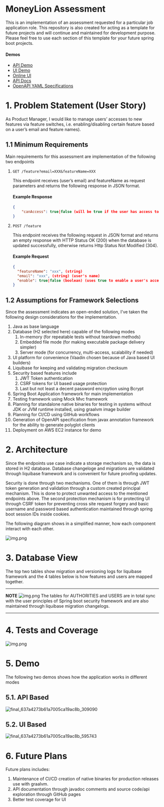 # MoneyLion Assessment
This is an implementation of an assessment requested for a particular job application role. 
This repository is also created for acting as a template for future projects and will continue and maintained for development
purpose. Please feel free to use each section of this template for your future spring boot projects.

#### Demos
- [API Demo](https://github.com/ShamsUlAzeem/MoneyLionAssessmentEndToEnd#51-api-based)
- [UI Demo](https://github.com/ShamsUlAzeem/MoneyLionAssessmentEndToEnd#52-ui-based)
- [Online UI]()
- [API Docs]()
- [OpenAPI YAML Specifications](open-api-specification.yaml)

# 1. Problem Statement (User Story)
As Product Manager, I would like to manage users’ accesses to new features via feature switches, 
i.e. enabling/disabling certain feature based on a user’s email and feature names).

## 1.1 Minimum Requirements
Main requirements for this assessment are implementation of the following two endpoints

1. `GET /feature?email=XXX&featureName=XXX`
    
    This endpoint receives   (user’s email) and featureName as request parameters and returns the following response in JSON format.

    #### Example Response

   ```json
   {
       "canAccess": true|false (will be true if the user has access to the featureName)
   }
   ```
    
2. `POST /feature`
    
    This endpoint receives the following request in JSON format and returns an empty response with HTTP Status OK (200) 
    when the database is updated successfully, otherwise returns Http Status Not Modified (304).

    #### Example Request

    ```json
    {
      "featureName": "xxx", (string)
      "email": "xxx", (string) (user's name)
      "enable": true|false (boolean) (uses true to enable a user's access, otherwise)
    }
    ```

## 1.2 Assumptions for Framework Selections
Since the assessment indicates an open-ended solution, I've taken the following design considerations for the implementation.
1. Java as base language
2. Database (H2 selected here) capable of the following modes
   1. In-memory (for repeatable tests without teardown methods)
   2. Embedded file mode (for making executable package delivery simpler)
   3. Server mode (for concurrency, multi-access, scalability if needed)
3. UI platform for convenience (Vaadin chosen because of Java based UI builders)
4. Liquibase for keeping and validating migration checksum
5. Security based features include
   1. JWT Token authentication
   2. CSRF tokens for UI based usage protection
   3. Last but not least a decent password encrpytion using Bcrypt
6. Spring Boot Application framework for main implementation
7. Testing framework using Mock Mvc framework
8. Planning for standalone native binaries for testing in systems without JDK or JVM runtime installed, using graalvm image builder
9. Planning for CI/CD using GitHub workflows 
10. Generation of OpenAPI specification from javax annotation framework for the ability to generate polyglot clients
11. Deployment on AWS EC2 instance for demo

# 2. Architecture
Since the endpoints use case indicate a storage mechanism so, the data is stored in H2 database. Database changeloge and 
migrations are validated through liquibase framework and is convenient for future proofing updates.

Security is done through two mechanisms. One of them is through JWT token generation and validation through a custom 
created principal mechanism. This is done to protect unwanted access to the mentioned endpoints above. The second 
protection mechanism is for protecting UI through CSRF token for preventing cross site request forgery and basic username
and password based authentication maintained through spring boot session IDs inside cookies.

The following diagram shows in a simplified manner, how each component interact with each other.

![img.png](architecture.png)

# 3. Database View

The top two tables show migration and versioning logs for liquibase framework and the 4 tables below is how features and
users are mapped together.

---
**NOTE**
![img.png](database-view.png)
The tables for AUTHORITIES and USERS are in total sync with the user principles of Spring boot security framework and are
also maintained through liquibase migration changelogs.

---
# 4. Tests and Coverage
![img.png](test-coverage.png)

# 5. Demo
The following two demos shows how the application works in different modes

## 5.1. API Based
![final_637a4273b61a7005ca19ac8b_309090](https://user-images.githubusercontent.com/17789400/202912506-644d4014-9f1c-4306-b37f-f01fabdf3aa5.gif)

## 5.2. UI Based
![final_637a4273b61a7005ca19ac8b_595743](https://user-images.githubusercontent.com/17789400/202909923-76706f00-37b6-4763-a4d4-7b2e1a2406f2.gif)

# 6. Future Plans
Future plans includes:
1. Maintenance of CI/CD creation of native binaries for production releases use with graalvm.
2. API documentation through javadoc comments and source code/api exploration through GitHub pages
3. Better test coverage for UI

